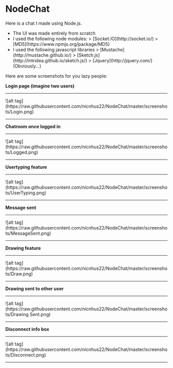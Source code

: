 NodeChat
========

Here is a chat I made using Node.js.
<ul>
 <li>The UI was made entirely from scratch</li>
 <li> I used the following node modules:
        > [Socket.IO](http://socket.io/)
        > [MD5](https://www.npmjs.org/package/MD5)
 </li>
 <li>I used the following javascript libraries
        > [Mustache](http://mustache.github.io/)
        > [Sketch.js](http://intridea.github.io/sketch.js/)
        > [Jquery](http://jquery.com/) (Obviously...)
 </li>
</ul>

Here are some screenshots for you lazy people:

<b>Login page (imagine two users)</b>
<hr/>
![alt tag](https://raw.githubusercontent.com/nicnhus22/NodeChat/master/screenshots/Login.png)
<hr/>

<b>Chatroom once logged in</b>
<hr/>
![alt tag](https://raw.githubusercontent.com/nicnhus22/NodeChat/master/screenshots/Logged.png)
<hr/>

<b>Usertyping feature</b>
<hr/>
![alt tag](https://raw.githubusercontent.com/nicnhus22/NodeChat/master/screenshots/UserTyping.png)
<hr/>

<b>Message sent</b>
<hr/>
![alt tag](https://raw.githubusercontent.com/nicnhus22/NodeChat/master/screenshots/MessageSent.png)
<hr/>

<b>Drawing feature</b>
<hr>
![alt tag](https://raw.githubusercontent.com/nicnhus22/NodeChat/master/screenshots/Draw.png)
<hr/>

<b>Drawing sent to other user</b>
<hr/>
![alt tag](https://raw.githubusercontent.com/nicnhus22/NodeChat/master/screenshots/Drawing Sent.png)
<hr/>

<b>Disconnect info box</b>
<hr/>
![alt tag](https://raw.githubusercontent.com/nicnhus22/NodeChat/master/screenshots/Disconnect.png)
<hr/>




